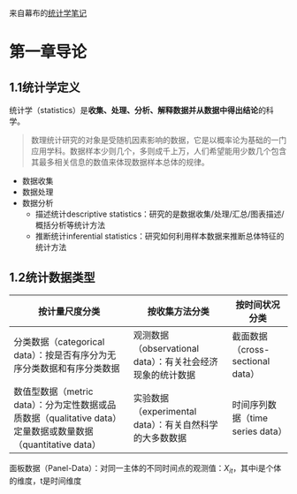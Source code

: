 来自幕布的[统计学笔记](https://mubu.com/app/edit/home/4KtxucOCfaW)
# 第一章导论
## 1.1统计学定义
统计学（statistics）是**收集、处理、分析、解释数据并从数据中得出结论**的科学。  
>数理统计研究的对象是受随机因素影响的数据，它是以概率论为基础的一门应用学科。数据样本少则几个，多则成千上万，人们希望能用少数几个包含其最多相关信息的数值来体现数据样本总体的规律。  

- 数据收集  
- 数据处理  
- 数据分析  
  - 描述统计descriptive statistics：研究的是数据收集/处理/汇总/图表描述/概括分析等统计方法
  - 推断统计inferential statistics：研究如何利用样本数据来推断总体特征的统计方法

## 1.2统计数据类型
|按计量尺度分类|按收集方法分类|按时间状况分类|
|-----|----|-----|
|分类数据（categorical data）：按是否有序分为无序分类数据和有序分类数据|观测数据（observational data）：有关社会经济现象的统计数据|截面数据（cross-sectional data）
|数值型数据（metric data）：分为定性数据或品质数据（qualitative data）定量数据或数量数据（quantitative data）|实验数据（experimental data）：有关自然科学的大多数数据|时间序列数据（time series data）

面板数据（Panel-Data）：对同一主体的不同时间点的观测值：$X_{it}$，其中i是个体的维度，t是时间维度  
